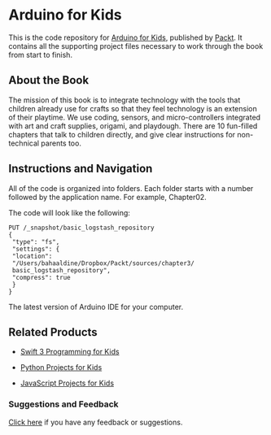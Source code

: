 # Arduino for Kids
This is the code repository for [Arduino for Kids](https://www.packtpub.com/hardware-and-creative/arduino-kids?utm_source=github&utm_medium=repository&utm_campaign=9781785884818), published by [Packt](https://www.packtpub.com/?utm_source=github). It contains all the supporting project files necessary to work through the book from start to finish.
## About the Book
The mission of this book is to integrate technology with the tools that children already use for crafts so that they feel technology is an extension of their playtime. We use coding, sensors, and micro-controllers integrated with art and craft supplies, origami, and playdough. There are 10 fun-filled chapters that talk to children directly, and give clear instructions for non-technical parents too.


## Instructions and Navigation
All of the code is organized into folders. Each folder starts with a number followed by the application name. For example, Chapter02.



The code will look like the following:
```
PUT /_snapshot/basic_logstash_repository
{
 "type": "fs",
 "settings": {
 "location":
 "/Users/bahaaldine/Dropbox/Packt/sources/chapter3/
 basic_logstash_repository",
 "compress": true
 }
}
```

The latest version of Arduino IDE for your computer.

## Related Products
* [Swift 3 Programming for Kids](https://www.packtpub.com/application-development/swift-3-programming-kids?utm_source=github&utm_medium=repository&utm_campaign=9781787120747)

* [Python Projects for Kids](https://www.packtpub.com/application-development/python-projects-kids?utm_source=github&utm_medium=repository&utm_campaign=9781782175063)

* [JavaScript Projects for Kids](https://www.packtpub.com/web-development/javascript-projects-kids?utm_source=github&utm_medium=repository&utm_campaign=9781785287176)

### Suggestions and Feedback
[Click here](https://docs.google.com/forms/d/e/1FAIpQLSe5qwunkGf6PUvzPirPDtuy1Du5Rlzew23UBp2S-P3wB-GcwQ/viewform) if you have any feedback or suggestions.
